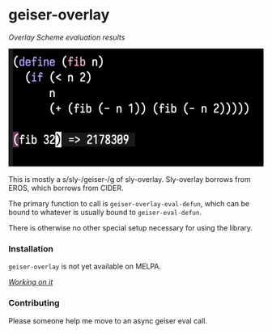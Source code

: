 # geiser-overlay

<!--
[![MELPA](https://melpa.org/packages/geiser-overlay-badge.svg)](https://melpa.org/#/geiser-overlay)
[![MELPA Stable](https://stable.melpa.org/packages/geiser-overlay-badge.svg)](https://stable.melpa.org/#/geiser-overlay)
-->

*Overlay Scheme evaluation results*

<img src="./demo.png">

This is mostly a s/sly-/geiser-/g of sly-overlay.
Sly-overlay borrows from EROS, which borrows from CIDER.

The primary function to call is `geiser-overlay-eval-defun`, which can be bound to
whatever is usually bound to `geiser-eval-defun`.

There is otherwise no other special setup necessary for using the library.

### Installation

`geiser-overlay` is not yet available on MELPA.

[*Working on it*](https://github.com/melpa/melpa/pull/9148)

### Contributing

Please someone help me move to an async geiser eval call.
